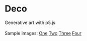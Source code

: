 # Deco
Generative art with p5.js<br><br>
Sample images:
<a href="https://raw.githubusercontent.com/matthewterhune/Deco/master/Present1.png">One</a>
<a href="https://raw.githubusercontent.com/matthewterhune/Deco/master/present3.png">Two</a>
<a href="https://raw.githubusercontent.com/matthewterhune/Deco/master/present4.png">Three</a>
<a href="https://raw.githubusercontent.com/matthewterhune/Deco/master/present2.png">Four</a>

